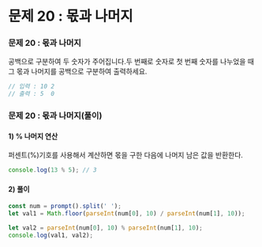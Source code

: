 # 문제 20 : 몫과 나머지

### 문제 20 : 몫과 나머지

공백으로 구분하여 두 숫자가 주어집니다.두 번째로 숫자로 첫 번째 숫자를 나누었을 때 그 몫과 나머지를 공백으로 구분하여 출력하세요.

```javascript
// 입력 : 10 2
// 출력 : 5  0
```

### 문제 20 : 몫과 나머지\(풀이\)

#### 1\)  % 나머지 연산

퍼센트\(%\)기호를 사용해서 계산하면 몫을 구한 다음에 나머지 남은 값을 반환한다.

```javascript
console.log(13 % 5); // 3
```

#### 2\) 풀이

```javascript
const num = prompt().split(' ');
let val1 = Math.floor(parseInt(num[0], 10) / parseInt(num[1], 10));

let val2 = parseInt(num[0], 10) % parseInt(num[1], 10);
console.log(val1, val2);
```



